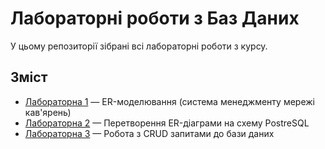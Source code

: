 # Лабораторні роботи з Баз Даних

У цьому репозиторії зібрані всі лабораторні роботи з курсу.

## Зміст
- [Лабораторна 1](lab1/README.md) — ER-моделювання (система менеджменту мережі кав'ярень)
- [Лабораторна 2](lab2/README.md) — Перетворення ER-діаграми на схему PostreSQL
- [Лабораторна 3](lab3/README.md) — Робота з CRUD запитами до бази даних 